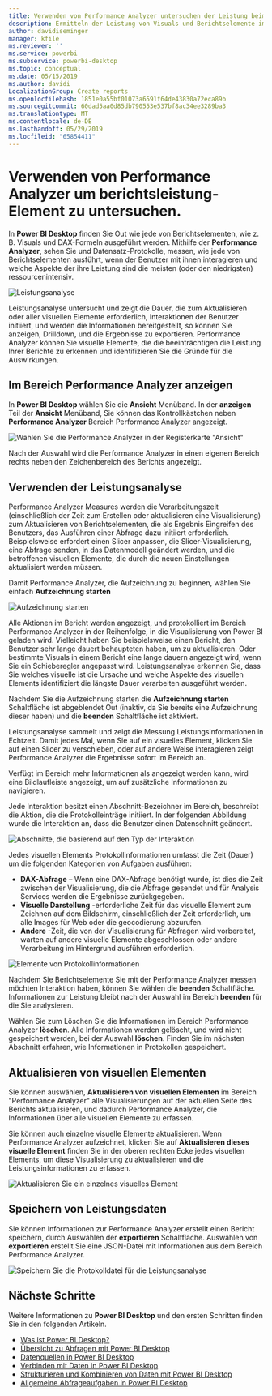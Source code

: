 ```yaml
---
title: Verwenden von Performance Analyzer untersuchen der Leistung beim Element der Berichte in Power BI Desktop
description: Ermitteln der Leistung von Visuals und Berichtselemente im Hinblick auf die ressourcennutzung und Reaktionsfähigkeit
author: davidiseminger
manager: kfile
ms.reviewer: ''
ms.service: powerbi
ms.subservice: powerbi-desktop
ms.topic: conceptual
ms.date: 05/15/2019
ms.author: davidi
LocalizationGroup: Create reports
ms.openlocfilehash: 1851e0a55bf01073a6591f64de43830a72eca89b
ms.sourcegitcommit: 60dad5aa0d85db790553e537bf8ac34ee3289ba3
ms.translationtype: MT
ms.contentlocale: de-DE
ms.lasthandoff: 05/29/2019
ms.locfileid: "65854411"
---
```

# <a name="use-performance-analyzer-to-examine-report-element-performance"></a>Verwenden von Performance Analyzer um berichtsleistung-Element zu untersuchen.

In **Power BI Desktop** finden Sie Out wie jede von Berichtselementen, wie z. B. Visuals und DAX-Formeln ausgeführt werden. Mithilfe der **Performance Analyzer**, sehen Sie und Datensatz-Protokolle, messen, wie jede von Berichtselementen ausführt, wenn der Benutzer mit ihnen interagieren und welche Aspekte der ihre Leistung sind die meisten (oder den niedrigsten) ressourcenintensiv.

![Leistungsanalyse](media/desktop-performance-analyzer/performance-analyzer-01.png)

Leistungsanalyse untersucht und zeigt die Dauer, die zum Aktualisieren oder aller visuellen Elemente erforderlich, Interaktionen der Benutzer initiiert, und werden die Informationen bereitgestellt, so können Sie anzeigen, Drilldown, und die Ergebnisse zu exportieren. Performance Analyzer können Sie visuelle Elemente, die die beeinträchtigen die Leistung Ihrer Berichte zu erkennen und identifizieren Sie die Gründe für die Auswirkungen.

## <a name="displaying-the-performance-analyzer-pane"></a>Im Bereich Performance Analyzer anzeigen

In **Power BI Desktop** wählen Sie die **Ansicht** Menüband. In der **anzeigen** Teil der **Ansicht** Menüband, Sie können das Kontrollkästchen neben **Performance Analyzer** Bereich Performance Analyzer angezeigt.

![Wählen Sie die Performance Analyzer in der Registerkarte "Ansicht"](media/desktop-performance-analyzer/performance-analyzer-02.png)

Nach der Auswahl wird die Performance Analyzer in einen eigenen Bereich rechts neben den Zeichenbereich des Berichts angezeigt.

## <a name="using-performance-analyzer"></a>Verwenden der Leistungsanalyse

Performance Analyzer Measures werden die Verarbeitungszeit (einschließlich der Zeit zum Erstellen oder aktualisieren eine Visualisierung) zum Aktualisieren von Berichtselementen, die als Ergebnis Eingreifen des Benutzers, das Ausführen einer Abfrage dazu initiiert erforderlich. Beispielsweise erfordert einen Slicer anpassen, die Slicer-Visualisierung, eine Abfrage senden, in das Datenmodell geändert werden, und die betroffenen visuellen Elemente, die durch die neuen Einstellungen aktualisiert werden müssen. 

Damit Performance Analyzer, die Aufzeichnung zu beginnen, wählen Sie einfach **Aufzeichnung starten**

![Aufzeichnung starten](media/desktop-performance-analyzer/performance-analyzer-03.png)

Alle Aktionen im Bericht werden angezeigt, und protokolliert im Bereich Performance Analyzer in der Reihenfolge, in die Visualisierung von Power BI geladen wird. Vielleicht haben Sie beispielsweise einen Bericht, den Benutzer sehr lange dauert behaupteten haben, um zu aktualisieren. Oder bestimmte Visuals in einem Bericht eine lange dauern angezeigt wird, wenn Sie ein Schieberegler angepasst wird. Leistungsanalyse erkennen Sie, dass Sie welches visuelle ist die Ursache und welche Aspekte des visuellen Elements identifiziert die längste Dauer verarbeiten ausgeführt werden. 

Nachdem Sie die Aufzeichnung starten die **Aufzeichnung starten** Schaltfläche ist abgeblendet Out (inaktiv, da Sie bereits eine Aufzeichnung dieser haben) und die **beenden** Schaltfläche ist aktiviert. 

Leistungsanalyse sammelt und zeigt die Messung Leistungsinformationen in Echtzeit. Damit jedes Mal, wenn Sie auf ein visuelles Element, klicken Sie auf einen Slicer zu verschieben, oder auf andere Weise interagieren zeigt Performance Analyzer die Ergebnisse sofort im Bereich an.

Verfügt im Bereich mehr Informationen als angezeigt werden kann, wird eine Bildlaufleiste angezeigt, um auf zusätzliche Informationen zu navigieren.

Jede Interaktion besitzt einen Abschnitt-Bezeichner im Bereich, beschreibt die Aktion, die die Protokolleinträge initiiert. In der folgenden Abbildung wurde die Interaktion an, dass die Benutzer einen Datenschnitt geändert.

![Abschnitte, die basierend auf den Typ der Interaktion](media/desktop-performance-analyzer/performance-analyzer-04.png)

Jedes visuellen Elements Protokollinformationen umfasst die Zeit (Dauer) um die folgenden Kategorien von Aufgaben ausführen:

* **DAX-Abfrage** – Wenn eine DAX-Abfrage benötigt wurde, ist dies die Zeit zwischen der Visualisierung, die die Abfrage gesendet und für Analysis Services werden die Ergebnisse zurückgegeben.
* **Visuelle Darstellung** -erforderliche Zeit für das visuelle Element zum Zeichnen auf dem Bildschirm, einschließlich der Zeit erforderlich, um alle Images für Web oder die geocodierung abzurufen. 
* **Andere** -Zeit, die von der Visualisierung für Abfragen wird vorbereitet, warten auf andere visuelle Elemente abgeschlossen oder andere Verarbeitung im Hintergrund ausführen erforderlich.

![Elemente von Protokollinformationen](media/desktop-performance-analyzer/performance-analyzer-06.png)

Nachdem Sie Berichtselemente Sie mit der Performance Analyzer messen möchten Interaktion haben, können Sie wählen die **beenden** Schaltfläche. Informationen zur Leistung bleibt nach der Auswahl im Bereich **beenden** für die Sie analysieren.

Wählen Sie zum Löschen Sie die Informationen im Bereich Performance Analyzer **löschen**. Alle Informationen werden gelöscht, und wird nicht gespeichert werden, bei der Auswahl **löschen**. Finden Sie im nächsten Abschnitt erfahren, wie Informationen in Protokollen gespeichert. 

## <a name="refreshing-visuals"></a>Aktualisieren von visuellen Elementen

Sie können auswählen, **Aktualisieren von visuellen Elementen** im Bereich "Performance Analyzer" alle Visualisierungen auf der aktuellen Seite des Berichts aktualisieren, und dadurch Performance Analyzer, die Informationen über alle visuellen Elemente zu erfassen.

Sie können auch einzelne visuelle Elemente aktualisieren. Wenn Performance Analyzer aufzeichnet, klicken Sie auf **Aktualisieren dieses visuelle Element** finden Sie in der oberen rechten Ecke jedes visuellen Elements, um diese Visualisierung zu aktualisieren und die Leistungsinformationen zu erfassen.

![Aktualisieren Sie ein einzelnes visuelles Element](media/desktop-performance-analyzer/performance-analyzer-07.png)

## <a name="saving-performance-information"></a>Speichern von Leistungsdaten

Sie können Informationen zur Performance Analyzer erstellt einen Bericht speichern, durch Auswählen der **exportieren** Schaltfläche. Auswählen von **exportieren** erstellt Sie eine JSON-Datei mit Informationen aus dem Bereich Performance Analyzer. 

![Speichern Sie die Protokolldatei für die Leistungsanalyse](media/desktop-performance-analyzer/performance-analyzer-05.png)


## <a name="next-steps"></a>Nächste Schritte
Weitere Informationen zu **Power BI Desktop** und den ersten Schritten finden Sie in den folgenden Artikeln.

* [Was ist Power BI Desktop?](desktop-what-is-desktop.md)
* [Übersicht zu Abfragen mit Power BI Desktop](desktop-query-overview.md)
* [Datenquellen in Power BI Desktop](desktop-data-sources.md)
* [Verbinden mit Daten in Power BI Desktop](desktop-connect-to-data.md)
* [Strukturieren und Kombinieren von Daten mit Power BI Desktop](desktop-shape-and-combine-data.md)
* [Allgemeine Abfrageaufgaben in Power BI Desktop](desktop-common-query-tasks.md)   

